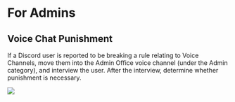 # For Admins
## Voice Chat Punishment
<p>If a Discord user is reported to be breaking a rule relating to Voice Channels, move them into the Admin Office voice channel (under the Admin category), and interview the user. After the interview, determine whether punishment is necessary.</p>	
<p><img src="https://i.gyazo.com/2284daa77d16b39056fba5ee85e28120.png" /></p>
